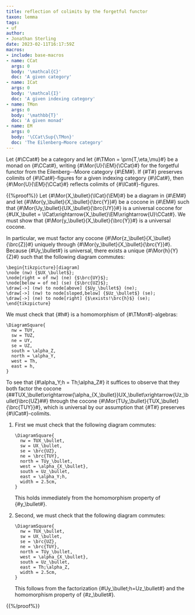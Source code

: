 ```yaml
---
title: reflection of colimits by the forgetful functor
taxon: lemma
tags:
- uf
author:
- Jonathan Sterling
date: 2023-02-11T16:17:59Z
macros: 
- include: base-macros
- name: CCat
  args: 0
  body: '\mathcal{C}'
  doc: 'A given category'
- name: ICat
  args: 0
  body: '\mathcal{I}'
  doc: 'A given indexing category'
- name: TMon
  args: 0
  body: '\mathbb{T}'
  doc: 'A given monad'
- name: EM
  args: 0
  body: '\CCat\Sup{\TMon}'
  doc: 'The Eilenberg–Moore category'
---
```


Let {#\CCat#} be a category and let {#\TMon = \prn{T,\eta,\mu}#} be a monad on {#\CCat#}, writing {#\Mor{U}{\EM}{\CCat}#} for the forgetful functor from the Eilenberg--Moore category {#\EM#}. If {#T#} preserves colimits of {#\ICat#}-figures for a given indexing category {#\ICat#}, then {#\Mor{U}{\EM}{\CCat}#} reflects colimits of {#\ICat#}-figures.

{{%proof%}}
Let {#\Mor{X_\bullet}{\ICat}{\EM}#} be a diagram in {#\EM#} and let {#\Mor{y_\bullet}{X_\bullet}{\brc{Y}}#} be a cocone in {#\EM#} such that {#\Mor{Uy_\bullet}{UX_\bullet}{\brc{UY}}#} is a universal cocone for {#UX_\bullet = \ICat\xrightarrow{X_\bullet}\EM\xrightarrow{U}\CCat#}. We must show that {#\Mor{y_\bullet}{X_\bullet}{\brc{Y}}#} is a universal cocone.

In particular, we must factor any cocone {#\Mor{z_\bullet}{X_\bullet}{\brc{Z}}#} uniquely through {#\Mor{y_\bullet}{X_\bullet}{\brc{Y}}#}. Because {#Uy_\bullet#} is universal, there exists a unique {#\Mor{h}{Y}{Z}#} such that the following diagram commutes:

```render-latex
\begin{tikzpicture}[diagram]
\node (nw) {$UX_\bullet$};
\node[right = of nw] (ne) {$\brc{UY}$};
\node[below = of ne] (se) {$\brc{UZ}$};
\draw[->] (nw) to node[above] {$Uy_\bullet$} (ne);
\draw[->] (nw) to node[sloped,below] {$Uz_\bullet$} (se);
\draw[->] (ne) to node[right] {$\exists!\brc{h}$} (se);
\end{tikzpicture}
```

We must check that {#h#} is a homomorphism of {#\TMon#}-algebras:

```render-latex
\DiagramSquare{
  nw = TUY,
  sw = TUZ,
  ne = UY,
  se = UZ,
  south = \alpha_Z,
  north = \alpha_Y,
  west = Th,
  east = h,
}
```

To see that {#\alpha_Y;h = Th;\alpha_Z#} it suffices to observe that they both factor the cocone
{##TUX_\bullet\xrightarrow{\alpha_{X_\bullet}}UX_\bullet\xrightarrow{Uz_\bullet}\brc{UZ}##}
through the  cocone {#\Mor{TUy_\bullet}{TUX_\bullet}{\brc{TUY}}#}, which is universal by our assumption that {#T#} preserves {#\ICat#}-colimits.

1. First we must check that the following diagram commutes:
    ```render-latex
    \DiagramSquare{
      nw = TUX_\bullet,
      sw = UX_\bullet,
      se = \brc{UZ},
      ne = \brc{TUY},
      north = TUy_\bullet,
      west = \alpha_{X_\bullet},
      south = Uz_\bullet,
      east = \alpha_Y;h,
      width = 2.5cm,
    }
    ```

    This holds immediately from the homomorphism property of {#y_\bullet#}.
   
1. Second, we must check that the following diagram commutes:
    ```render-latex
    \DiagramSquare{
      nw = TUX_\bullet,
      sw = UX_\bullet,
      se = \brc{UZ},
      ne = \brc{TUY},
      north = TUy_\bullet,
      west = \alpha_{X_\bullet},
      south = Uz_\bullet,
      east = Th;\alpha_Z,
      width = 2.5cm,
    }
    ```

    This follows from the factorization {#Uy_\bullet;h=Uz_\bullet#} and the homomorphism property of {#z_\bullet#}.
   
{{%/proof%}}
